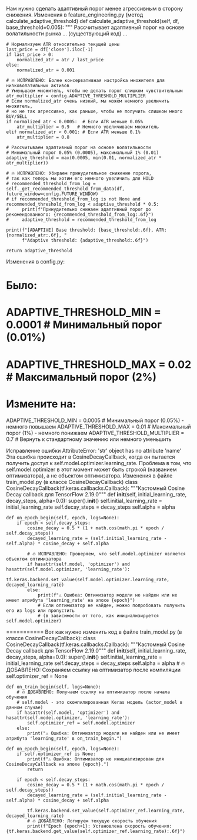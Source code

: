 
Нам нужно сделать адаптивный порог менее агрессивным в сторону снижения.
Изменения в feature_engineering.py (метод calculate_adaptive_threshold)
def calculate_adaptive_threshold(self, df, base_threshold=0.005):
    """
    Рассчитывает адаптивный порог на основе волатильности рынка
    ... (существующий код) ...
    
    # Нормализуем ATR относительно текущей цены
    last_price = df['close'].iloc[-1]
    if last_price > 0:
        normalized_atr = atr / last_price
    else:
        normalized_atr = 0.001
    
    # 🔥 ИСПРАВЛЕНО: Более консервативная настройка множителя для низковолатильных активов
    # Уменьшаем множитель, чтобы не делать порог слишком чувствительным
    atr_multiplier = config.ADAPTIVE_THRESHOLD_MULTIPLIER
    # Если normalized_atr очень низкий, мы можем немного увеличить множитель,
    # но не так агрессивно, как раньше, чтобы не получить слишком много BUY/SELL
    if normalized_atr < 0.0005:  # Если ATR меньше 0.05%
        atr_multiplier = 0.9   # Немного увеличиваем множитель
    elif normalized_atr < 0.001: # Если ATR меньше 0.1%
        atr_multiplier = 0.8
        
    # Рассчитываем адаптивный порог на основе волатильности
    # Минимальный порог 0.05% (0.0005), максимальный 1% (0.01)
    adaptive_threshold = max(0.0005, min(0.01, normalized_atr * atr_multiplier))
    
    # 🔥 ИСПРАВЛЕНО: Убираем принудительное снижение порога,
    # так как теперь мы хотим его немного увеличить для HOLD
    # recommended_threshold_from_log = self._get_recommended_threshold_from_data(df, future_window=config.FUTURE_WINDOW)
    # if recommended_threshold_from_log is not None and recommended_threshold_from_log < adaptive_threshold * 0.5:
    #     print(f"Принудительно снижаем адаптивный порог до рекомендованного: {recommended_threshold_from_log:.6f}")
    #     adaptive_threshold = recommended_threshold_from_log
        
    print(f"[ADAPTIVE] Base threshold: {base_threshold:.6f}, ATR: {normalized_atr:.6f}, "
          f"Adaptive threshold: {adaptive_threshold:.6f}")
    
    return adaptive_threshold

Изменения в config.py:
# Было:
# ADAPTIVE_THRESHOLD_MIN = 0.0001  # Минимальный порог (0.01%)
# ADAPTIVE_THRESHOLD_MAX = 0.02    # Максимальный порог (2%)

# Измените на:
ADAPTIVE_THRESHOLD_MIN = 0.0005  # Минимальный порог (0.05%) - немного повышаем
ADAPTIVE_THRESHOLD_MAX = 0.01    # Максимальный порог (1%) - немного понижаем
ADAPTIVE_THRESHOLD_MULTIPLIER = 0.7 # Вернуть к стандартному значению или немного уменьшить

Исправление ошибки AttributeError: 'str' object has no attribute 'name'
Эта ошибка происходит в CosineDecayCallback, когда он пытается получить доступ к self.model.optimizer.learning_rate. Проблема в том, что self.model.optimizer в этот момент может быть строкой (названием оптимизатора), а не объектом оптимизатора.
Изменения в файле train_model.py (в классе CosineDecayCallback)
class CosineDecayCallback(tf.keras.callbacks.Callback):
    """Кастомный Cosine Decay callback для TensorFlow 2.19.0"""
    def __init__(self, initial_learning_rate, decay_steps, alpha=0.0):
        super().__init__()
        self.initial_learning_rate = initial_learning_rate
        self.decay_steps = decay_steps
        self.alpha = alpha
    
    def on_epoch_begin(self, epoch, logs=None):
        if epoch < self.decay_steps:
            cosine_decay = 0.5 * (1 + math.cos(math.pi * epoch / self.decay_steps))
            decayed_learning_rate = (self.initial_learning_rate - self.alpha) * cosine_decay + self.alpha
            
            # 🔥 ИСПРАВЛЕНО: Проверяем, что self.model.optimizer является объектом оптимизатора
            if hasattr(self.model, 'optimizer') and hasattr(self.model.optimizer, 'learning_rate'):
                tf.keras.backend.set_value(self.model.optimizer.learning_rate, decayed_learning_rate)
            else:
                print(f"⚠️ Ошибка: Оптимизатор модели не найден или не имеет атрибута 'learning_rate' на эпохе {epoch}")
                # Если оптимизатор не найден, можно попробовать получить его из logs или пропустить
                # (в зависимости от того, как инициализируется self.model.optimizer)


===========
Вот как нужно изменить код в файле train_model.py (в классе CosineDecayCallback):
class CosineDecayCallback(tf.keras.callbacks.Callback):
    """Кастомный Cosine Decay callback для TensorFlow 2.19.0"""
    def __init__(self, initial_learning_rate, decay_steps, alpha=0.0):
        super().__init__()
        self.initial_learning_rate = initial_learning_rate
        self.decay_steps = decay_steps
        self.alpha = alpha
        # 🔥 ДОБАВЛЕНО: Сохраняем ссылку на оптимизатор после компиляции
        self.optimizer_ref = None 
    
    def on_train_begin(self, logs=None):
        # 🔥 ДОБАВЛЕНО: Получаем ссылку на оптимизатор после начала обучения
        # self.model - это скомпилированная Keras модель (actor_model в данном случае)
        if hasattr(self.model, 'optimizer') and hasattr(self.model.optimizer, 'learning_rate'):
            self.optimizer_ref = self.model.optimizer
        else:
            print("⚠️ Ошибка: Оптимизатор модели не найден или не имеет атрибута 'learning_rate' в on_train_begin.")

    def on_epoch_begin(self, epoch, logs=None):
        if self.optimizer_ref is None:
            print(f"⚠️ Ошибка: Оптимизатор не инициализирован для CosineDecayCallback на эпохе {epoch}.")
            return

        if epoch < self.decay_steps:
            cosine_decay = 0.5 * (1 + math.cos(math.pi * epoch / self.decay_steps))
            decayed_learning_rate = (self.initial_learning_rate - self.alpha) * cosine_decay + self.alpha
            
            tf.keras.backend.set_value(self.optimizer_ref.learning_rate, decayed_learning_rate)
            # 🔥 ДОБАВЛЕНО: Логируем текущую скорость обучения
            print(f"Epoch {epoch+1}: Установлена скорость обучения: {tf.keras.backend.get_value(self.optimizer_ref.learning_rate):.6f}")

